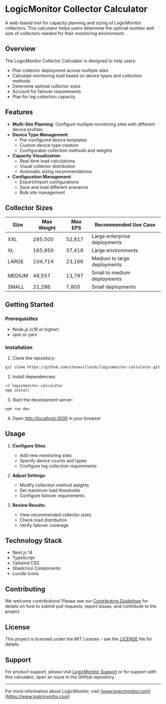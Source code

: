 # LogicMonitor Collector Calculator

A web-based tool for capacity planning and sizing of LogicMonitor collectors. This calculator helps users determine the optimal number and size of collectors needed for their monitoring environment.

## Overview

The LogicMonitor Collector Calculator is designed to help users:
- Plan collector deployment across multiple sites
- Calculate monitoring load based on device types and collection methods
- Determine optimal collector sizes
- Account for failover requirements
- Plan for log collection capacity

## Features

- **Multi-Site Planning**: Configure multiple monitoring sites with different device profiles
- **Device Type Management**: 
  - Pre-configured device templates
  - Custom device type creation
  - Configurable collection methods and weights
- **Capacity Visualization**:
  - Real-time load calculations
  - Visual collector distribution
  - Automatic sizing recommendations
- **Configuration Management**:
  - Export/Import configurations
  - Save and load different scenarios
  - Bulk site management

## Collector Sizes

| Size   | Max Weight | Max EPS  | Recommended Use Case |
|--------|------------|----------|---------------------|
| XXL    | 285,500    | 52,817   | Large enterprise deployments |
| XL     | 165,950    | 37,418   | Large environments |
| LARGE  | 104,714    | 23,166   | Medium to large deployments |
| MEDIUM | 48,557     | 13,797   | Small to medium deployments |
| SMALL  | 21,286     | 7,800    | Small deployments |

## Getting Started

### Prerequisites

- Node.js (v18 or higher)
- npm or yarn

### Installation

1. Clone the repository:

```bash
git clone https://github.com/stevevillardi/logicmonitor-calculator.git
```

2. Install dependencies:

```bash
cd logicmonitor-calculator
npm install
```

3. Start the development server:

```bash
npm run dev
```

4. Open [http://localhost:3000](http://localhost:3000) in your browser

## Usage

1. **Configure Sites**:
   - Add new monitoring sites
   - Specify device counts and types
   - Configure log collection requirements

2. **Adjust Settings**:
   - Modify collection method weights
   - Set maximum load thresholds
   - Configure failover requirements

3. **Review Results**:
   - View recommended collector sizes
   - Check load distribution
   - Verify failover coverage

## Technology Stack

- Next.js 14
- TypeScript
- Tailwind CSS
- Shadcn/ui Components
- Lucide Icons

## Contributing

We welcome contributions! Please see our [Contributing Guidelines](CONTRIBUTING.md) for details on how to submit pull requests, report issues, and contribute to the project.

## License

This project is licensed under the MIT License - see the [LICENSE](LICENSE) file for details.

## Support

For product support, please visit [LogicMonitor Support](https://www.logicmonitor.com/support) or for support with this calculator, open an issue in the GitHub repository.

---

For more information about LogicMonitor, visit [www.logicmonitor.com](https://www.logicmonitor.com)